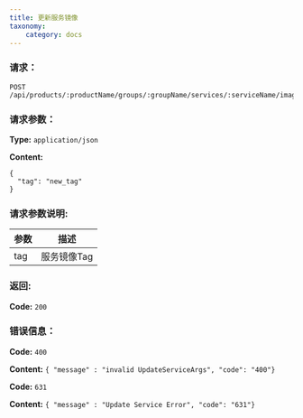 ```yaml
---
title: 更新服务镜像
taxonomy:
    category: docs
---
```


### 请求：

    POST /api/products/:productName/groups/:groupName/services/:serviceName/image

### 请求参数：

**Type:** `application/json`

**Content:**

```
{
  "tag": "new_tag"
}
```

### 请求参数说明:

|参数|描述|
|---|---|
|tag|服务镜像Tag|

### 返回:

**Code:** `200`

### 错误信息：

**Code:** `400`

**Content:** `{ "message" : "invalid UpdateServiceArgs", "code": "400"}`

**Code:** `631`

**Content:** `{ "message" : "Update Service Error", "code": "631"}`